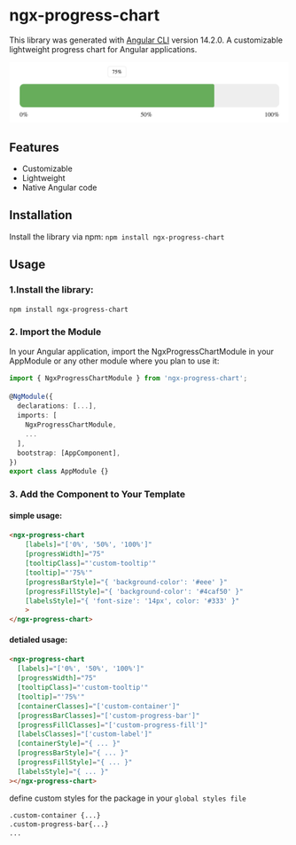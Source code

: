 
# ngx-progress-chart
This library was generated with [Angular CLI](https://github.com/angular/angular-cli) version 14.2.0.
A customizable lightweight progress chart for Angular applications.

![Progress Chart Example](https://github.com/ssondoss/ngx-progress-chart/blob/main/projects/ngx-progress-chart/progress-bar-chart.png)

## Features
- Customizable
- Lightweight
- Native Angular code


## Installation
Install the library via npm:
`npm install ngx-progress-chart`

## Usage

### 1.Install the library:
```bash
npm install ngx-progress-chart
```

### 2. Import the Module
In your Angular application, import the NgxProgressChartModule in your 
AppModule or any other module where you plan to use it:

```typescript
import { NgxProgressChartModule } from 'ngx-progress-chart';

@NgModule({
  declarations: [...],
  imports: [
    NgxProgressChartModule,
    ...
  ],
  bootstrap: [AppComponent],
})
export class AppModule {}
```

### 3. Add the Component to Your Template
#### simple usage:
```html
<ngx-progress-chart 
    [labels]="['0%', '50%', '100%']"
    [progressWidth]="75"
    [tooltipClass]="'custom-tooltip'"
    [tooltip]="'75%'"
    [progressBarStyle]="{ 'background-color': '#eee' }"
    [progressFillStyle]="{ 'background-color': '#4caf50' }"
    [labelsStyle]="{ 'font-size': '14px', color: '#333' }"
    >
</ngx-progress-chart>
```

#### detialed usage:

```html
<ngx-progress-chart
  [labels]="['0%', '50%', '100%']"
  [progressWidth]="75"
  [tooltipClass]="'custom-tooltip'"
  [tooltip]="'75%'"
  [containerClasses]="['custom-container']"
  [progressBarClasses]="['custom-progress-bar']"
  [progressFillClasses]="['custom-progress-fill']"
  [labelsClasses]="['custom-label']"
  [containerStyle]="{ ... }"
  [progressBarStyle]="{ ... }"
  [progressFillStyle]="{ ... }"
  [labelsStyle]="{ ... }"
></ngx-progress-chart>
```
define custom styles for the package in your ```global styles file```

```
.custom-container {...} 
.custom-progress-bar{...}
...
```


